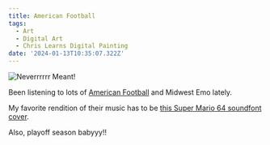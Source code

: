 ```yaml
---
title: American Football
tags:
  - Art
  - Digital Art
  - Chris Learns Digital Painting
date: '2024-01-13T10:35:07.322Z'
---
```


![Neverrrrrr Meant!](http://res.cloudinary.com/cpadilla/image/upload/v1705107570/chrisdpadilla/blog/art/qb4woyv9kemanj6tt0fo.jpg)

Been listening to lots of [American Football](https://youtu.be/_NfnXdXpjL0) and Midwest Emo lately.

My favorite rendition of their music has to be [this Super Mario 64 soundfont cover](https://youtu.be/sOOGOqTn9Fo).

Also, playoff season babyyy!!
